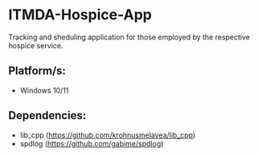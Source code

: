 # ITMDA-Hospice-App
Tracking and sheduling application for those employed by the respective hospice service.

## Platform/s:
- Windows 10/11

## Dependencies:
- lib_cpp (https://github.com/krohnusmelavea/lib_cpp)
- spdlog (https://github.com/gabime/spdlog)